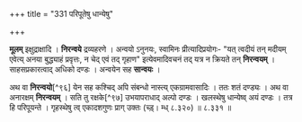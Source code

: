 +++
title = "331 परिपूतेषु धान्येषु"

+++

**मूलम्** इक्षुद्राक्षादि । **निरन्वये** द्रव्यहरणे । अन्वयो ऽनुनयः, स्वामिनः प्रीत्यादिप्रयोगः- "यत् त्वदीयं तन् मदीयम् एवेत्य् अनया बुद्ध्याहं प्रवृत्तः, न चेद् एवं तद् गृहाण" इत्येवमादिवचनं तद् यत्र न क्रियते तन् **निरन्वयम्** । साहसप्रकारत्वाद् अधिको दण्डः । अन्वयेन सह **सान्वयः** । 

अथ वा **निरन्वयो**[^९६] येन सह कश्चिद् अपि संबन्धो नास्त्य् एकग्रामवासादिः । ततः शतं दण्ड्यः । अथ वा अनारक्षम् **निरन्वयम्** । सति तु रक्षके[^९७] उभयापराधाद् अल्पो दण्डः । खलस्थेषु धान्येष्व् अयं दण्डः । तत्र हि परिपूयन्ते । गृहस्थेषु त्व् एकादशगुणः प्राग् उक्तः (च्ड़्। म्ध् ८.३२०) ॥ ८.३३१ ॥